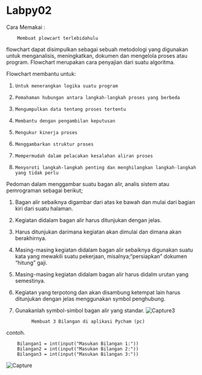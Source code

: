 # Labpy02
Cara Memakai  :

        Membuat plowcart terlebidahulu
        
 flowchart dapat disimpulkan sebagai sebuah metodologi yang digunakan untuk menganalisis, meningkatkan, dokumen dan mengelola proses atau program. Flowchart merupakan cara penyajian dari suatu algoritma.

Flowchart membantu untuk:
1.     Untuk menerangkan logika suatu program
2.     Pemahaman hubungan antara langkah-langkah proses yang berbeda
3.     Mengumpulkan data tentang proses tertentu
4.     Membantu dengan pengambilan keputusan
5.     Mengukur kinerja proses
6.     Menggambarkan struktur proses
7.     Mempermudah dalam pelacakan kesalahan aliran proses
8.     Menyoroti langkah-langkah penting dan menghilangkan langkah-langkah yang tidak perlu

Pedoman dalam menggambar suatu bagan alir, analis sistem atau pemrograman sebagai berikut;
1.    Bagan alir sebaiknya digambar dari atas ke bawah dan mulai dari bagian kiri dari suatu halaman.
2.    Kegiatan didalam bagan alir harus ditunjukan dengan jelas.
3.    Harus ditunjukan darimana kegiatan akan dimulai dan dimana akan berakhirnya.
4.    Masing-masing kegiatan didalam bagan alir sebaiknya digunakan suatu kata yang mewakili  suatu  pekerjaan, misalnya;“persiapkan” dokumen “hitung” gaji.
5.    Masing-masing kegiatan didalam bagan alir harus didalm urutan yang semestinya.
6.  Kegiatan yang terpotong dan akan disambung ketempat lain harus ditunjukan dengan jelas  menggunakan symbol penghubung.
7.    Gunakanlah symbol-simbol bagan alir yang standar.
![Capture3](https://user-images.githubusercontent.com/56498929/68087501-5023aa00-fe89-11e9-8536-920eab796c1d.PNG)

      
                Membuat 3 Bilangan di aplikasi Pycham (pc)
contoh.

        Bilangan1 = int(input("Masukan Bilangan 1:"))
        Bilangan2 = int(input("Masukan Bilangan 2:"))
        Bilangan3 = int(input("Masukan Bilangan 3:"))
 ![Capture](https://user-images.githubusercontent.com/56498929/68081630-d3baa800-fe43-11e9-9b82-7f415a4c2925.PNG)
